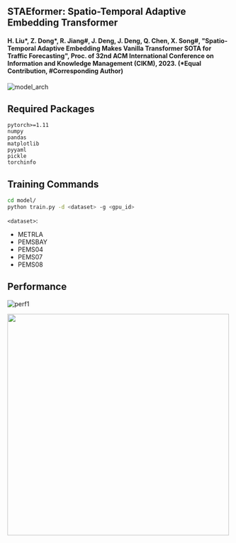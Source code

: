 ## STAEformer: Spatio-Temporal Adaptive Embedding Transformer

#### H. Liu*, Z. Dong*, R. Jiang#, J. Deng, J. Deng, Q. Chen, X. Song#, "Spatio-Temporal Adaptive Embedding Makes Vanilla Transformer SOTA for Traffic Forecasting", Proc. of 32nd ACM International Conference on Information and Knowledge Management (CIKM), 2023. (*Equal Contribution, #Corresponding Author)

![model_arch](https://github.com/XDZhelheim/STAEformer/assets/57553691/f0620d5b-2b7f-47bc-bf76-5fccf48fae35)

## Required Packages

```
pytorch>=1.11
numpy
pandas
matplotlib
pyyaml
pickle
torchinfo
```

## Training Commands

```bash
cd model/
python train.py -d <dataset> -g <gpu_id>
```

`<dataset>`:
- METRLA
- PEMSBAY
- PEMS04
- PEMS07
- PEMS08

## Performance

![perf1](https://github.com/XDZhelheim/STAEformer/assets/57553691/8049bce2-9bc2-4248-a911-25468e9bbab4)

<img src="https://github.com/XDZhelheim/STAEformer/assets/57553691/5702ecaf-6315-4350-be22-b53cef1b1205" width="500">


